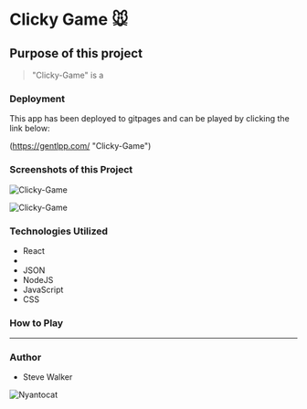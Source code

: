 # Clicky Game :mouse:

## Purpose of this project

>"Clicky-Game" is a 

### Deployment

This app has been deployed to gitpages and can be played by clicking the link below:

(https://gentlpp.com/ "Clicky-Game")

### Screenshots of this Project

![Clicky-Game](https://raw.github.com/captnwalker/Clicky-Game/master/screenshot/screenshot1.png "Clicky-Game")

![Clicky-Game](https://raw.github.com/captnwalker/Clicky-Game/master/screenshot/screenshot2.png "Clicky-Game")

### Technologies Utilized

* React
* 
* JSON
* NodeJS
* JavaScript
* CSS

### How to Play

---

### Author

* Steve Walker

![ Nyantocat](https://octodex.github.com/images/nyantocat.gif)
